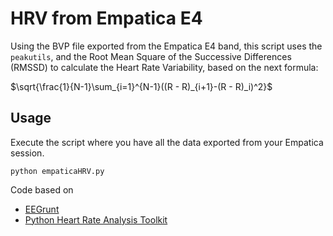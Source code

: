 # HRV from Empatica E4

Using the BVP file exported from the Empatica E4 band, this script uses the `peakutils`, and the Root Mean Square of the Successive Differences (RMSSD) to calculate the Heart Rate Variability, based on the next formula:

$\sqrt{\frac{1}{N-1}\sum_{i=1}^{N-1}((R - R)_{i+1}-(R - R)_i)^2}$


## Usage

Execute the script where you have all the data exported from your Empatica session.

```
python empaticaHRV.py
```

Code based on

* [EEGrunt](https://github.com/curiositry/EEGrunt)
* [Python Heart Rate Analysis Toolkit](https://github.com/paulvangentcom/heartrate_analysis_python)